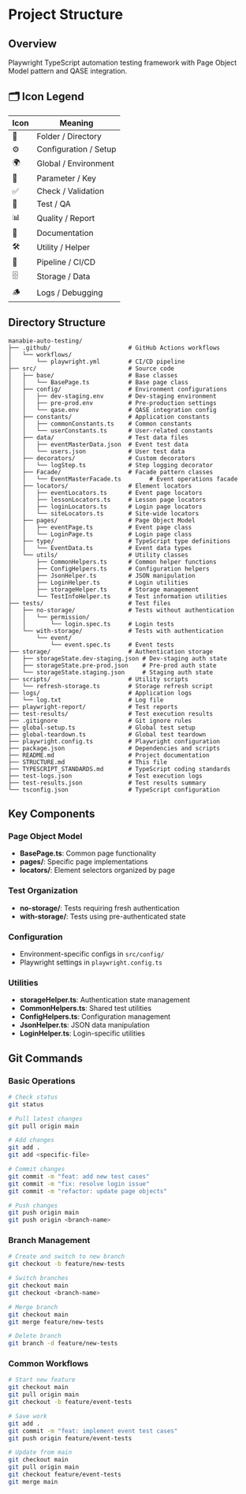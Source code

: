 # Project Structure

## Overview
Playwright TypeScript automation testing framework with Page Object Model pattern and QASE integration.

## 🗂️ Icon Legend

| Icon | Meaning               |
|------|-----------------------|
| 📁   | Folder / Directory    |
| ⚙️    | Configuration / Setup |
| 🌍    | Global / Environment  |
| 🔑    | Parameter / Key       |
| ✅    | Check / Validation    |
| 🧪    | Test / QA             |
| 📊    | Quality / Report      |
| 📝    | Documentation         |
| 🛠️    | Utility / Helper      |
| 🚀    | Pipeline / CI/CD      |
| 🗄️    | Storage / Data        |
| 🪵    | Logs / Debugging      |


## Directory Structure

```
manabie-auto-testing/
├── .github/                      # GitHub Actions workflows
│   └── workflows/
│       └── playwright.yml        # CI/CD pipeline
├── src/                          # Source code
│   ├── base/                     # Base classes
│   │   └── BasePage.ts           # Base page class
│   ├── config/                   # Environment configurations
│   │   ├── dev-staging.env       # Dev-staging environment
│   │   ├── pre-prod.env          # Pre-production settings
│   │   └── qase.env              # QASE integration config
│   ├── constants/                # Application constants
│   │   ├── commonConstants.ts    # Common constants
│   │   └── userConstants.ts      # User-related constants
│   ├── data/                     # Test data files
│   │   ├── eventMasterData.json  # Event test data
│   │   └── users.json            # User test data
│   ├── decorators/               # Custom decorators
│   │   └── logStep.ts            # Step logging decorator
│   ├── Facade/                   # Facade pattern classes
│   │   └── EventMasterFacade.ts        # Event operations facade
│   ├── locators/                 # Element locators
│   │   ├── eventLocators.ts      # Event page locators
│   │   ├── lessonLocators.ts     # Lesson page locators
│   │   ├── loginLocators.ts      # Login page locators
│   │   └── siteLocators.ts       # Site-wide locators
│   ├── pages/                    # Page Object Model
│   │   ├── eventPage.ts          # Event page class
│   │   └── LoginPage.ts          # Login page class
│   ├── type/                     # TypeScript type definitions
│   │   └── EventData.ts          # Event data types
│   └── utils/                    # Utility classes
│       ├── CommonHelpers.ts      # Common helper functions
│       ├── ConfigHelpers.ts      # Configuration helpers
│       ├── JsonHelper.ts         # JSON manipulation
│       ├── LoginHelper.ts        # Login utilities
│       ├── storageHelper.ts      # Storage management
│       └── TestInfoHelper.ts     # Test information utilities
├── tests/                        # Test files
│   ├── no-storage/               # Tests without authentication
│   │   └── permission/
│   │       └── login.spec.ts     # Login tests
│   └── with-storage/             # Tests with authentication
│       └── event/
│           └── event.spec.ts     # Event tests
├── storage/                      # Authentication storage
│   ├── storageState.dev-staging.json # Dev-staging auth state
│   ├── storageState.pre-prod.json    # Pre-prod auth state
│   └── storageState.staging.json     # Staging auth state
├── scripts/                      # Utility scripts
│   └── refresh-storage.ts        # Storage refresh script
├── logs/                         # Application logs
│   └── log.txt                   # Log file
├── playwright-report/            # Test reports
├── test-results/                 # Test execution results
├── .gitignore                    # Git ignore rules
├── global-setup.ts               # Global test setup
├── global-teardown.ts            # Global test teardown
├── playwright.config.ts          # Playwright configuration
├── package.json                  # Dependencies and scripts
├── README.md                     # Project documentation
├── STRUCTURE.md                  # This file
├── TYPESCRIPT_STANDARDS.md       # TypeScript coding standards
├── test-logs.json                # Test execution logs
├── test-results.json             # Test results summary
└── tsconfig.json                 # TypeScript configuration
```

## Key Components

### Page Object Model
- **BasePage.ts**: Common page functionality
- **pages/**: Specific page implementations
- **locators/**: Element selectors organized by page

### Test Organization
- **no-storage/**: Tests requiring fresh authentication
- **with-storage/**: Tests using pre-authenticated state

### Configuration
- Environment-specific configs in `src/config/`
- Playwright settings in `playwright.config.ts`

### Utilities
- **storageHelper.ts**: Authentication state management
- **CommonHelpers.ts**: Shared test utilities
- **ConfigHelpers.ts**: Configuration management
- **JsonHelper.ts**: JSON data manipulation
- **LoginHelper.ts**: Login-specific utilities

## Git Commands

### Basic Operations
```bash
# Check status
git status

# Pull latest changes
git pull origin main

# Add changes
git add .
git add <specific-file>

# Commit changes
git commit -m "feat: add new test cases"
git commit -m "fix: resolve login issue"
git commit -m "refactor: update page objects"

# Push changes
git push origin main
git push origin <branch-name>
```

### Branch Management
```bash
# Create and switch to new branch
git checkout -b feature/new-tests

# Switch branches
git checkout main
git checkout <branch-name>

# Merge branch
git checkout main
git merge feature/new-tests

# Delete branch
git branch -d feature/new-tests
```

### Common Workflows
```bash
# Start new feature
git checkout main
git pull origin main
git checkout -b feature/event-tests

# Save work
git add .
git commit -m "feat: implement event test cases"
git push origin feature/event-tests

# Update from main
git checkout main
git pull origin main
git checkout feature/event-tests
git merge main
```